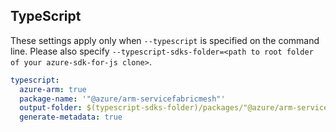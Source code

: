 ## TypeScript

These settings apply only when `--typescript` is specified on the command line.
Please also specify `--typescript-sdks-folder=<path to root folder of your azure-sdk-for-js clone>`.

``` yaml $(typescript)
typescript:
  azure-arm: true
  package-name: '"@azure/arm-servicefabricmesh"'
  output-folder: $(typescript-sdks-folder)/packages/"@azure/arm-servicefabricmesh"
  generate-metadata: true
```
